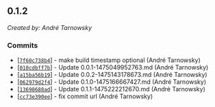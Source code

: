 ## 0.1.2

*Created by: André Tarnowsky*

### Commits
  - [[`7f60c738b4`](https://github.com/lotterfriends/build-helper/commit/7f60c738b4c85b33f7514e0f9352226229042479)] - make build timestamp optional (André Tarnowsky)
  - [[`010cdbff7b`](https://github.com/lotterfriends/build-helper/commit/010cdbff7b1c6140c5aa7eb34d398efa3115e02a)] - Update 0.0.1-1475049952763.md (André Tarnowsky)
  - [[`a15ba56b19`](https://github.com/lotterfriends/build-helper/commit/a15ba56b19d4c717c9e50c92ab2c59e0f71c331f)] - Update 0.0.2-1475143178673.md (André Tarnowsky)
  - [[`062979d2f4`](https://github.com/lotterfriends/build-helper/commit/062979d2f44ba0a965c1973416721f38cc1a6412)] - Update 0.1.0-1475166667427.md (André Tarnowsky)
  - [[`13698688ad`](https://github.com/lotterfriends/build-helper/commit/13698688ad05cce01fde30ececd492d0ec244f6b)] - Update 0.1.1-1475222212670.md (André Tarnowsky)
  - [[`cc73e390ee`](https://github.com/lotterfriends/build-helper/commit/cc73e390eec93ad1634480127cc666b7ec01fa4e)] - fix commit url (André Tarnowsky)

